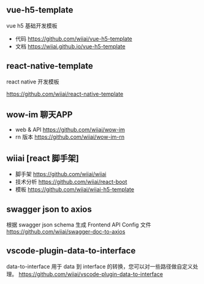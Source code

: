 ## vue-h5-template

vue h5 基础开发模板

- 代码 https://github.com/wiiai/vue-h5-template
- 文档 https://wiiai.github.io/vue-h5-template

## react-native-template

react native 开发模板

https://github.com/wiiai/react-native-template

## wow-im 聊天APP

- web & API https://github.com/wiiai/wow-im
- rn  版本 https://github.com/wiiai/wow-im-rn


## wiiai [react 脚手架]

- 脚手架 https://github.com/wiiai/wiiai
- 技术分析 https://github.com/wiiai/react-boot
- 模板 https://github.com/wiiai/wiiai-h5-template

## swagger json to axios

根据 swagger json schema 生成 Frontend API Config 文件
https://github.com/wiiai/swagger-doc-to-axios

## vscode-plugin-data-to-interface

data-to-interface 用于 data 到 interface 的转换，您可以对一些路径做自定义处理。
https://github.com/wiiai/vscode-plugin-data-to-interface